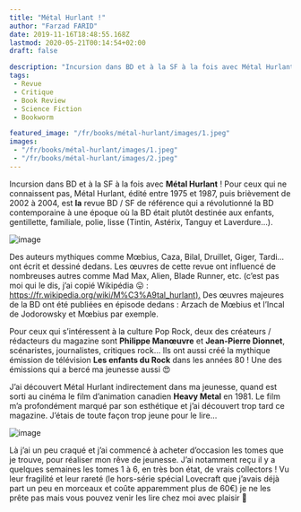 ```yaml
---
title: "Métal Hurlant !"
author: "Farzad FARID"
date: 2019-11-16T18:48:55.168Z
lastmod: 2020-05-21T00:14:54+02:00
draft: false

description: "Incursion dans BD et à la SF à la fois avec Métal Hurlant ! Pour ceux qui ne connaissent pas, Métal Hurlant, édité entre 1975 et 1987…"
tags:
 - Revue
 - Critique
 - Book Review
 - Science Fiction
 - Bookworm

featured_image: "/fr/books/métal-hurlant/images/1.jpeg" 
images:
 - "/fr/books/métal-hurlant/images/1.jpeg"
 - "/fr/books/métal-hurlant/images/2.jpeg"
---
```


Incursion dans BD et à la SF à la fois avec **Métal Hurlant** ! Pour ceux qui ne connaissent pas, Métal Hurlant, édité entre 1975 et 1987, puis brièvement de 2002 à 2004, est **la** revue BD / SF de référence qui a révolutionné la BD contemporaine à une époque où la BD était plutôt destinée aux enfants, gentillette, familiale, polie, lisse (Tintin, Astérix, Tanguy et Laverdure…).



![image](images/1.jpeg#layoutFillWidth)

Des auteurs mythiques comme Mœbius, Caza, Bilal, Druillet, Giger, Tardi… ont écrit et dessiné dedans. Les œuvres de cette revue ont influencé de nombreuses autres comme Mad Max, Alien, Blade Runner, etc. (c’est pas moi qui le dis, j’ai copié Wikipédia 😛 : [https://fr.wikipedia.org/wiki/M%C3%A9tal_hurlant).](https://fr.wikipedia.org/wiki/M%C3%A9tal_hurlant%29.) Des œuvres majeures de la BD ont été publiées en épisode dedans : Arzach de Mœbius et l’Incal de Jodorowsky et Mœbius par exemple.

Pour ceux qui s’intéressent à la culture Pop Rock, deux des créateurs / rédacteurs du magazine sont **Philippe Manœuvre** et **Jean-Pierre Dionnet**, scénaristes, journalistes, critiques rock… Ils ont aussi créé la mythique émission de télévision **Les enfants du Rock** dans les années 80 ! Une des émissions qui a bercé ma jeunesse aussi 😍

J’ai découvert Métal Hurlant indirectement dans ma jeunesse, quand est sorti au cinéma le film d’animation canadien **Heavy Metal** en 1981. Le film m’a profondément marqué par son esthétique et j’ai découvert trop tard ce magazine. J’étais de toute façon trop jeune pour le lire…



![image](images/2.jpeg#layoutOutsetCenter)

Là j’ai un peu craqué et j’ai commencé à acheter d’occasion les tomes que je trouve, pour réaliser mon rêve de jeunesse. J’ai notamment reçu il y a quelques semaines les tomes 1 à 6, en très bon état, de vrais collectors ! Vu leur fragilité et leur rareté (le hors-série spécial Lovecraft que j’avais déjà part un peu en morceaux et coûte apparemment plus de 60€) je ne les prête pas mais vous pouvez venir les lire chez moi avec plaisir 🙂
